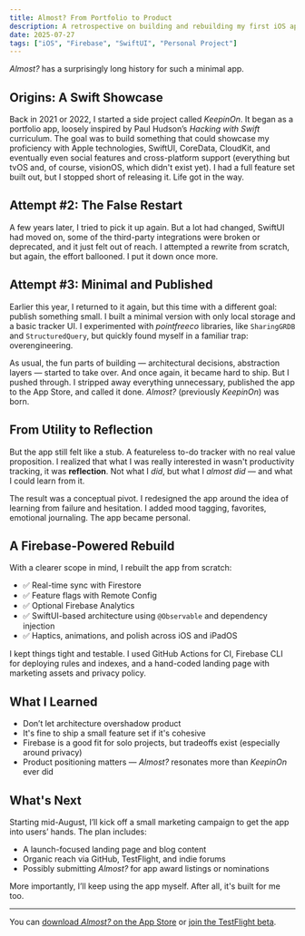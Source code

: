 ```yaml
---
title: Almost? From Portfolio to Product
description: A retrospective on building and rebuilding my first iOS app
date: 2025-07-27
tags: ["iOS", "Firebase", "SwiftUI", "Personal Project"]
---
```


*Almost?* has a surprisingly long history for such a minimal app.

## Origins: A Swift Showcase

Back in 2021 or 2022, I started a side project called *KeepinOn*. It began as a portfolio app, loosely inspired by Paul Hudson’s *Hacking with Swift* curriculum. The goal was to build something that could showcase my proficiency with Apple technologies, SwiftUI, CoreData, CloudKit, and eventually even social features and cross-platform support (everything but tvOS and, of course, visionOS, which didn't exist yet). I had a full feature set built out, but I stopped short of releasing it. Life got in the way.

## Attempt #2: The False Restart

A few years later, I tried to pick it up again. But a lot had changed, SwiftUI had moved on, some of the third-party integrations were broken or deprecated, and it just felt out of reach. I attempted a rewrite from scratch, but again, the effort ballooned. I put it down once more.

## Attempt #3: Minimal and Published

Earlier this year, I returned to it again, but this time with a different goal: publish something small. I built a minimal version with only local storage and a basic tracker UI. I experimented with *pointfreeco* libraries, like `SharingGRDB` and `StructuredQuery`, but quickly found myself in a familiar trap: overengineering.

As usual, the fun parts of building — architectural decisions, abstraction layers — started to take over. And once again, it became hard to ship. But I pushed through. I stripped away everything unnecessary, published the app to the App Store, and called it done. *Almost?* (previously *KeepinOn*) was born.

## From Utility to Reflection

But the app still felt like a stub. A featureless to-do tracker with no real value proposition. I realized that what I was really interested in wasn't productivity tracking, it was **reflection**. Not what I *did*, but what I *almost did* — and what I could learn from it.

The result was a conceptual pivot. I redesigned the app around the idea of learning from failure and hesitation. I added mood tagging, favorites, emotional journaling. The app became personal.

## A Firebase-Powered Rebuild

With a clearer scope in mind, I rebuilt the app from scratch:
- ✅ Real-time sync with Firestore
- ✅ Feature flags with Remote Config
- ✅ Optional Firebase Analytics
- ✅ SwiftUI-based architecture using `@Observable` and dependency injection
- ✅ Haptics, animations, and polish across iOS and iPadOS

I kept things tight and testable. I used GitHub Actions for CI, Firebase CLI for deploying rules and indexes, and a hand-coded landing page with marketing assets and privacy policy.

## What I Learned

- Don’t let architecture overshadow product
- It's fine to ship a small feature set if it's cohesive
- Firebase is a good fit for solo projects, but tradeoffs exist (especially around privacy)
- Product positioning matters — *Almost?* resonates more than *KeepinOn* ever did

## What's Next

Starting mid-August, I’ll kick off a small marketing campaign to get the app into users’ hands. The plan includes:
- A launch-focused landing page and blog content
- Organic reach via GitHub, TestFlight, and indie forums
- Possibly submitting *Almost?* for app award listings or nominations

More importantly, I’ll keep using the app myself. After all, it's built for me too.

---

You can [download *Almost?* on the App Store](https://apps.apple.com/de/app/almost/id6742201361?l=en-GB) or [join the TestFlight beta](https://testflight.apple.com/join/Z8hzF2qr).